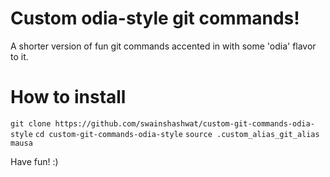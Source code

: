 # Custom odia-style git commands!

A shorter version of fun git commands accented in with some 'odia' flavor to it.

# How to install

```git clone https://github.com/swainshashwat/custom-git-commands-odia-style```
```cd custom-git-commands-odia-style```
```source .custom_alias_git_alias```
```mausa```

Have fun! :)
